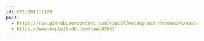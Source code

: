 ```yaml
---
id: CVE-2017-1129
pocs:
  - https://raw.githubusercontent.com/rapid7/metasploit-framework/master/modules/auxiliary/dos/http/ibm_lotus_notes.rb
  - https://www.exploit-db.com/raw/42602
---
```

